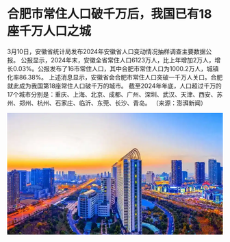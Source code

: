 # 合肥市常住人口破千万后，我国已有18座千万人口之城

3月10日，安徽省统计局发布2024年安徽省人口变动情况抽样调查主要数据公报。
公报显示，2024年末，安徽全省常住人口6123万人，比上年增加2万人，增长0.03%。公报发布了16市常住人口，其中合肥市常住人口为1000.2万人，城镇化率86.38%。
上述消息显示，安徽省会合肥市常住人口突破一千万人关口。合肥就此成为我国第18座常住人口破千万的城市。
截至2024年年底，人口超过千万的17个城市分别是：重庆、上海、北京、成都、广州、深圳、武汉、天津、西安、苏州、郑州、杭州、石家庄、临沂、东莞、长沙、青岛。
（来源：澎湃新闻）

![合肥市常住人口破千万](https://github.com/naughtyJun/book/blob/main/3/3.png)